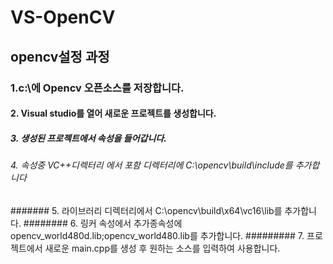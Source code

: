 # VS-OpenCV
## opencv설정 과정
### 1.c:\에 Opencv 오픈소스를 저장합니다.
#### 2. Visual studio를 열어 새로운 프로젝트를 생성합니다.
##### 3. 생성된 프로젝트에서 속성을 들어갑니다.
###### 4. 속성중 VC++디렉터리 에서 포함 디렉터리에 C:\opencv\build\include를 추가합니다
####### 5. 라이브러리 디렉터리에서 C:\opencv\build\x64\vc16\lib를 추가합니다.
######## 6. 링커 속성에서 추가종속성에 opencv_world480d.lib;opencv_world480.lib를 추가합니다.
######### 7. 프로젝트에서 새로운 main.cpp를 생성 후 원하는 소스를 입력하여 사용합니다. 
